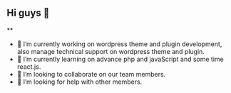 ## Hi guys 👋

**
- 🔭 I’m currently working on wordpress theme and plugin development, also manage technical support on wordpress theme and plugin.
- 🌱 I’m currently learning on advance php and javaScript and some time react.js.
- 👯 I’m looking to collaborate on our team members.
- 🤔 I’m looking for help with other members.
